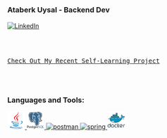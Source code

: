 ### **Ataberk Uysal - Backend Dev**


<p align="left">
  <a href="https://linkedin.com/in/ataberkuysal" target="blank">
    <img align="center" src="https://github.com/ataberkuysal/ataberkuysal/assets/54504620/7cf3eff9-1552-4a37-8e62-836555499af3" alt="LinkedIn" height="30" width="100" />
  </a>
</p>
<br></br>

<p align="left">
<a href="https://github.com/ataberkuysal/entertainment-media" target="blank"><tt> Check Out My Recent Self-Learning Project </tt>
</a> 
</p>

<br></br>


<h3 align="left">Languages and Tools:</h3>
<p align="left"> <a href="https://www.java.com" target="_blank" rel="noreferrer"> <img src="https://raw.githubusercontent.com/devicons/devicon/master/icons/java/java-original.svg" alt="java" width="40" height="40"/> </a> <a href="https://www.postgresql.org" target="_blank" rel="noreferrer"> <img src="https://raw.githubusercontent.com/devicons/devicon/master/icons/postgresql/postgresql-original-wordmark.svg" alt="postgresql" width="40" height="40"/> </a> <a href="https://postman.com" target="_blank" rel="noreferrer"> <img src="https://www.vectorlogo.zone/logos/getpostman/getpostman-icon.svg" alt="postman" width="40" height="40"/> </a> <a href="https://spring.io/" target="_blank" rel="noreferrer"> <img src="https://www.vectorlogo.zone/logos/springio/springio-icon.svg" alt="spring" width="40" height="40"/> </a> <a href="https://www.docker.com/" target="_blank" rel="noreferrer"> <img src="https://raw.githubusercontent.com/devicons/devicon/master/icons/docker/docker-original-wordmark.svg" alt="docker" width="40" height="40"/> </p>
